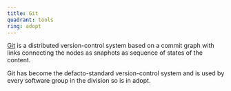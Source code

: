 ```yaml
---
title: Git
quadrant: tools
ring: adopt
---
```


[Git](https://git-scm.com/) is a distributed version-control system based on a
commit graph with links connecting the nodes as snaphots as sequence of states
of the content.

Git has become the defacto-standard version-control system and is used by
every software group in the division so is in adopt.
